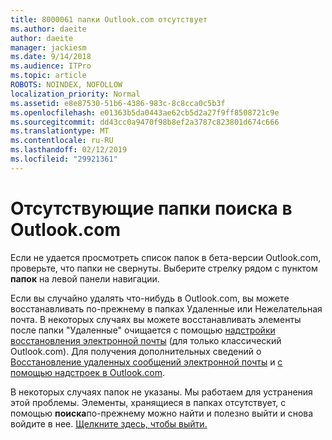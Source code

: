```yaml
---
title: 8000061 папки Outlook.com отсутствует
ms.author: daeite
author: daeite
manager: jackiesm
ms.date: 9/14/2018
ms.audience: ITPro
ms.topic: article
ROBOTS: NOINDEX, NOFOLLOW
localization_priority: Normal
ms.assetid: e8e87530-51b6-4386-983c-8c8cca0c5b3f
ms.openlocfilehash: e01363b5da0443ae62cb5d2a27f9ff8508721c9e
ms.sourcegitcommit: dd43cc0a9470f98b8ef2a3787c823801d674c666
ms.translationtype: MT
ms.contentlocale: ru-RU
ms.lasthandoff: 02/12/2019
ms.locfileid: "29921361"
---
```

# <a name="find-missing-folders-in-outlookcom"></a>Отсутствующие папки поиска в Outlook.com

Если не удается просмотреть список папок в бета-версии Outlook.com, проверьте, что папки не свернуты. Выберите стрелку рядом с пунктом **папок** на левой панели навигации. 
  
Если вы случайно удалять что-нибудь в Outlook.com, вы можете восстанавливать по-прежнему в папках Удаленные или Нежелательная почта. В некоторых случаях вы можете восстанавливать элементы после папки "Удаленные" очищается с помощью [надстройки восстановления электронной почты](https://appsource.microsoft.com/product/office/WA104380447) (для только классический Outlook.com). Для получения дополнительных сведений о [Восстановление удаленных сообщений электронной почты](https://support.office.com/article/cf06ab1b-ae0b-418c-a4d9-4e895f83ed50) и [с помощью надстроек в Outlook.com](https://support.office.com/article/a5672109-e4f3-4119-abea-72323e9653cf).
  
В некоторых случаях папок не указаны. Мы работаем для устранения этой проблемы. Элементы, хранящиеся в папках отсутствует, с помощью **поиска**по-прежнему можно найти и полезно выйти и снова войдите в нее. [Щелкните здесь, чтобы выйти.](https://login.live.com/logout.srf)
  

